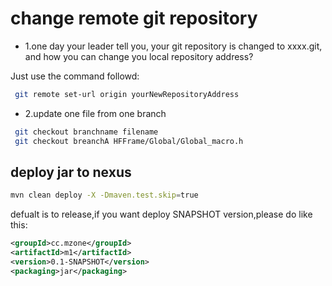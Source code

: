 # change remote git repository
- 1.one day your leader tell you, your git repository is changed to xxxx.git, and how you can change you local repository address?

Just use the command followd:

```bash
 git remote set-url origin yourNewRepositoryAddress
```
- 2.update one file from one branch

```bash
 git checkout branchname filename
 git checkout breanchA HFFrame/Global/Global_macro.h
``` 
## deploy jar to nexus

```bash
mvn clean deploy -X -Dmaven.test.skip=true
```
defualt is to release,if you want deploy SNAPSHOT version,please do like this:

```xml
<groupId>cc.mzone</groupId>
<artifactId>m1</artifactId>
<version>0.1-SNAPSHOT</version>
<packaging>jar</packaging>
```
